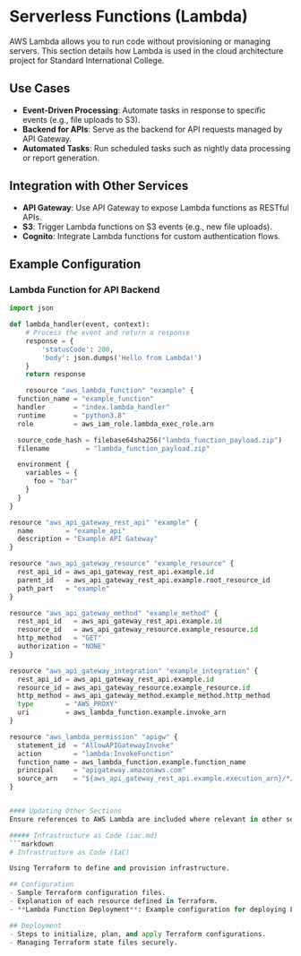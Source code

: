 # Serverless Functions (Lambda)

AWS Lambda allows you to run code without provisioning or managing servers. This section details how Lambda is used in the cloud architecture project for Standard International College.

## Use Cases
- **Event-Driven Processing**: Automate tasks in response to specific events (e.g., file uploads to S3).
- **Backend for APIs**: Serve as the backend for API requests managed by API Gateway.
- **Automated Tasks**: Run scheduled tasks such as nightly data processing or report generation.

## Integration with Other Services
- **API Gateway**: Use API Gateway to expose Lambda functions as RESTful APIs.
- **S3**: Trigger Lambda functions on S3 events (e.g., new file uploads).
- **Cognito**: Integrate Lambda functions for custom authentication flows.

## Example Configuration
### Lambda Function for API Backend
```python
import json

def lambda_handler(event, context):
    # Process the event and return a response
    response = {
        'statusCode': 200,
        'body': json.dumps('Hello from Lambda!')
    }
    return response

    resource "aws_lambda_function" "example" {
  function_name = "example_function"
  handler       = "index.lambda_handler"
  runtime       = "python3.8"
  role          = aws_iam_role.lambda_exec_role.arn

  source_code_hash = filebase64sha256("lambda_function_payload.zip")
  filename         = "lambda_function_payload.zip"

  environment {
    variables = {
      foo = "bar"
    }
  }
}

resource "aws_api_gateway_rest_api" "example" {
  name        = "example_api"
  description = "Example API Gateway"
}

resource "aws_api_gateway_resource" "example_resource" {
  rest_api_id = aws_api_gateway_rest_api.example.id
  parent_id   = aws_api_gateway_rest_api.example.root_resource_id
  path_part   = "example"
}

resource "aws_api_gateway_method" "example_method" {
  rest_api_id   = aws_api_gateway_rest_api.example.id
  resource_id   = aws_api_gateway_resource.example_resource.id
  http_method   = "GET"
  authorization = "NONE"
}

resource "aws_api_gateway_integration" "example_integration" {
  rest_api_id = aws_api_gateway_rest_api.example.id
  resource_id = aws_api_gateway_resource.example_resource.id
  http_method = aws_api_gateway_method.example_method.http_method
  type        = "AWS_PROXY"
  uri         = aws_lambda_function.example.invoke_arn
}

resource "aws_lambda_permission" "apigw" {
  statement_id  = "AllowAPIGatewayInvoke"
  action        = "lambda:InvokeFunction"
  function_name = aws_lambda_function.example.function_name
  principal     = "apigateway.amazonaws.com"
  source_arn    = "${aws_api_gateway_rest_api.example.execution_arn}/*/*"
}


#### Updating Other Sections
Ensure references to AWS Lambda are included where relevant in other sections:

##### Infrastructure as Code (iac.md)
```markdown
# Infrastructure as Code (IaC)

Using Terraform to define and provision infrastructure.

## Configuration
- Sample Terraform configuration files.
- Explanation of each resource defined in Terraform.
- **Lambda Function Deployment**: Example configuration for deploying Lambda functions.

## Deployment
- Steps to initialize, plan, and apply Terraform configurations.
- Managing Terraform state files securely.


